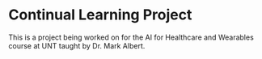 # Continual Learning Project
This is a project being worked on for the AI for Healthcare and Wearables course at UNT taught by Dr. Mark Albert.
